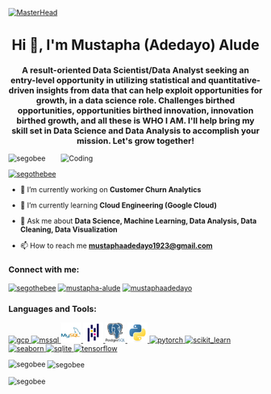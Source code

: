[![MasterHead](https://149695847.v2.pressablecdn.com/wp-content/uploads/2019/02/Digital-Marketing-Write-For-Us.gif)](https://rishavchanda.io)
<h1 align="center">Hi 👋, I'm Mustapha (Adedayo) Alude</h1>
<h3 align="center">A result-oriented Data Scientist/Data Analyst seeking an entry-level opportunity in utilizing statistical and quantitative-driven insights from data that can help exploit opportunities for growth, in a data science role. Challenges birthed opportunities, opportunities birthed innovation, innovation birthed growth, and all these is WHO I AM. I'll help bring my skill set in Data Science and Data Analysis to accomplish your mission. Let's grow together!</h3>
<img align="right" alt="Coding" width="400" src="https://camo.githubusercontent.com/8bf6f6d78abc81fcf9c49f10649423e73ea44bc248e83aaae8759d401c829a84/68747470733a2f2f70687973696373677572756b756c2e66696c65732e776f726470726573732e636f6d2f323031392f30322f6368617261637465722d312e676966">

<p align="left"> <img src="https://komarev.com/ghpvc/?username=segobee&label=Profile%20views&color=0e75b6&style=flat" alt="segobee" /> </p>

<p align="left"> <a href="https://twitter.com/segothebee" target="blank"><img src="https://img.shields.io/twitter/follow/segothebee?logo=twitter&style=for-the-badge" alt="segothebee" /></a> </p>

- 🔭 I’m currently working on **Customer Churn Analytics**

- 🌱 I’m currently learning **Cloud Engineering (Google Cloud)**

- 💬 Ask me about **Data Science, Machine Learning, Data Analysis, Data Cleaning, Data Visualization**

- 📫 How to reach me **mustaphaadedayo1923@gmail.com**

<h3 align="left">Connect with me:</h3>
<p align="left">
<a href="https://twitter.com/segothebee" target="blank"><img align="center" src="https://raw.githubusercontent.com/rahuldkjain/github-profile-readme-generator/master/src/images/icons/Social/twitter.svg" alt="segothebee" height="30" width="40" /></a>
<a href="https://linkedin.com/in/mustapha-alude" target="blank"><img align="center" src="https://raw.githubusercontent.com/rahuldkjain/github-profile-readme-generator/master/src/images/icons/Social/linked-in-alt.svg" alt="mustapha-alude" height="30" width="40" /></a>
<a href="https://kaggle.com/mustaphaadedayo" target="blank"><img align="center" src="https://raw.githubusercontent.com/rahuldkjain/github-profile-readme-generator/master/src/images/icons/Social/kaggle.svg" alt="mustaphaadedayo" height="30" width="40" /></a>
</p>

<h3 align="left">Languages and Tools:</h3>
<p align="left"> <a href="https://cloud.google.com" target="_blank" rel="noreferrer"> <img src="https://www.vectorlogo.zone/logos/google_cloud/google_cloud-icon.svg" alt="gcp" width="40" height="40"/> </a> <a href="https://www.microsoft.com/en-us/sql-server" target="_blank" rel="noreferrer"> <img src="https://www.svgrepo.com/show/303229/microsoft-sql-server-logo.svg" alt="mssql" width="40" height="40"/> </a> <a href="https://www.mysql.com/" target="_blank" rel="noreferrer"> <img src="https://raw.githubusercontent.com/devicons/devicon/master/icons/mysql/mysql-original-wordmark.svg" alt="mysql" width="40" height="40"/> </a> <a href="https://pandas.pydata.org/" target="_blank" rel="noreferrer"> <img src="https://raw.githubusercontent.com/devicons/devicon/2ae2a900d2f041da66e950e4d48052658d850630/icons/pandas/pandas-original.svg" alt="pandas" width="40" height="40"/> </a> <a href="https://www.postgresql.org" target="_blank" rel="noreferrer"> <img src="https://raw.githubusercontent.com/devicons/devicon/master/icons/postgresql/postgresql-original-wordmark.svg" alt="postgresql" width="40" height="40"/> </a> <a href="https://www.python.org" target="_blank" rel="noreferrer"> <img src="https://raw.githubusercontent.com/devicons/devicon/master/icons/python/python-original.svg" alt="python" width="40" height="40"/> </a> <a href="https://pytorch.org/" target="_blank" rel="noreferrer"> <img src="https://www.vectorlogo.zone/logos/pytorch/pytorch-icon.svg" alt="pytorch" width="40" height="40"/> </a> <a href="https://scikit-learn.org/" target="_blank" rel="noreferrer"> <img src="https://upload.wikimedia.org/wikipedia/commons/0/05/Scikit_learn_logo_small.svg" alt="scikit_learn" width="40" height="40"/> </a> <a href="https://seaborn.pydata.org/" target="_blank" rel="noreferrer"> <img src="https://seaborn.pydata.org/_images/logo-mark-lightbg.svg" alt="seaborn" width="40" height="40"/> </a> <a href="https://www.sqlite.org/" target="_blank" rel="noreferrer"> <img src="https://www.vectorlogo.zone/logos/sqlite/sqlite-icon.svg" alt="sqlite" width="40" height="40"/> </a> <a href="https://www.tensorflow.org" target="_blank" rel="noreferrer"> <img src="https://www.vectorlogo.zone/logos/tensorflow/tensorflow-icon.svg" alt="tensorflow" width="40" height="40"/> </a> </p>

<p><img align="left" src="https://github-readme-stats.vercel.app/api/top-langs?username=segobee&show_icons=true&locale=en&layout=compact" alt="segobee" /></p>

<p>&nbsp;<img align="center" src="https://github-readme-stats.vercel.app/api?username=segobee&show_icons=true&locale=en" alt="segobee" /></p>

<p><img align="center" src="https://github-readme-streak-stats.herokuapp.com/?user=segobee&" alt="segobee" /></p>

